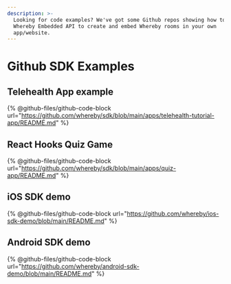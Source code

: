 ```yaml
---
description: >-
  Looking for code examples? We've got some Github repos showing how to use the
  Whereby Embedded API to create and embed Whereby rooms in your own
  app/website.
---
```


# Github SDK Examples

## Telehealth App example

{% @github-files/github-code-block url="https://github.com/whereby/sdk/blob/main/apps/telehealth-tutorial-app/README.md" %}

## React Hooks Quiz Game

{% @github-files/github-code-block url="https://github.com/whereby/sdk/blob/main/apps/quiz-app/README.md" %}

## iOS SDK demo

{% @github-files/github-code-block url="https://github.com/whereby/ios-sdk-demo/blob/main/README.md" %}

## Android SDK demo

{% @github-files/github-code-block url="https://github.com/whereby/android-sdk-demo/blob/main/README.md" %}
